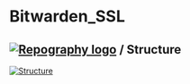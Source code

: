 # Bitwarden_SSL

## [![Repography logo](https://images.repography.com/logo.svg)](https://repography.com) / Structure
[![Structure](https://images.repography.com/26893212/asabhi6776/bitwarden_ssl/structure/93d4c3be8c3ae49e8ed58caece48f112_table.svg)](https://github.com/asabhi6776/bitwarden_ssl)

